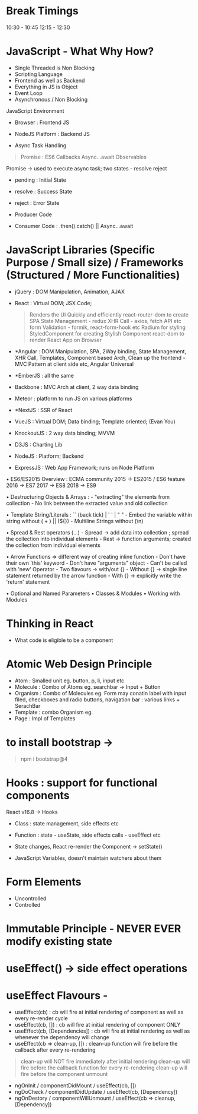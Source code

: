 # Break Timings
10:30 - 10:45 
12:15 - 12:30



# JavaScript - What Why How?
- Single Threaded is Non Blocking
- Scripting Language
- Frontend as well as Backend
- Everything in JS is Object
- Event Loop
- Asynchronous / Non Blocking 



JavaScript Environment
- Browser : Frontend JS
- NodeJS Platform : Backend JS


- Async Task Handling
> Promise : ES6
> Callbacks
> Async...await
> Observables

Promise -> used to execute async task; two states - resolve reject
- pending : Initial State
- resolve : Success State
- reject : Error State

- Producer Code
- Consumer Code : .then().catch() || Async...await



# JavaScript Libraries (Specific Purpose / Small size) / Frameworks (Structured / More Functionalities)
- jQuery : DOM Manipulation, Animation, AJAX
- React : Virtual DOM; JSX Code; 
    > Renders the UI Quickly and efficiently
    > react-router-dom to create SPA
    > State Management - redux
    > XHR Call - axios, fetch API etc
    > form Validation - formik, react-form-hook etc
    > Radium for styling
    > StyledComponent for creating Stylish Component
    > react-dom to render React App on Browser

- *Angular : DOM Manipulation, SPA, 2Way binding, State Management, XHR Call, Templates, Component based Arch, Clean up the frontend - MVC Pattern at client side etc, Angular Universal
- *EmberJS : all the same 
- Backbone : MVC Arch at client, 2 way data binding
- Meteor : platform to run JS on various platforms
- *NextJS : SSR of React
- VueJS : Virtual DOM; Data binding; Template oriented; (Evan You)
- KnockoutJS : 2 way data binding; MVVM
- D3JS : Charting Lib

- NodeJS : Platform; Backend
- ExpressJS : Web App Framework; runs on Node Platform



•	ES6/ES2015 Overview : ECMA community
    2015 -> ES2015 / ES6 feature
    2016 -> ES7
    2017 -> ES8
    2018 -> ES9


•	Destructuring Objects & Arrays : 
    - "extracting" the elements from collection
    - No link between the extracted value and old collection

•	Template String/Literals : `` (back tick) | ' ' | " "
    - Embed the variable within string without ( + ) || (${})
    - Multiline Strings without (\n)


•	Spread & Rest operators (...)
    - Spread -> add data into collection ; spread the collection into individual elements
    - Rest -> function arguments; created the collection from individual elements


•	Arrow Functions => different way of creating inline function
    - Don't have their own 'this' keyword 
    - Don't have "arguments" object
    - Can't be called with 'new' Operator
    - Two flavours -> with/out {}
    - Without {} -> single line statement returned by the arrow function
    - With {} -> explicitly write the 'return' statement





•	Optional and Named Parameters
•	Classes & Modules
•	Working with Modules


# Thinking in React
- What code is eligible to be a component

# Atomic Web Design Principle
- Atom : Smalled unit eg. button, p, li, input etc
- Molecule : Combo of Atoms eg. searchbar -> Input + Button
- Organism : Combo of Molecules eg. Form may conatin label with input filed, checkboxes and radio buttons, navigation bar : various links + SerachBar
- Template : combo Organism eg. 
- Page : Impl of Templates


# to install bootstrap -> 
> npm i bootstrap@4


# Hooks : support for functional components

React v16.8 -> Hooks

- Class : state management, side effects etc

- Function : state - useState, side effects calls  - useEffect etc


- State changes, React re-render the Component -> setState()
- JavaScript Variables, doesn't maintain watchers about them


# Form Elements
- Uncontrolled
- Controlled

# Immutable Principle - NEVER EVER modify existing state


# useEffect() -> side effect operations
# useEffect Flavours -
- useEffect(cb) : cb will fire at initial rendering of component as well as every re-render cycle
- useEffect(cb, []) : cb will fire at initial rendering of component ONLY
- useEffect(cb, [Dependencies]) : cb will fire at initial rendering as well as whenever the dependency will change
- useEffect(cb => clean-up, []) : clean-up function will fire before the callback after every re-rendering
> clean-up will NOT fire immediately after initial rendering
> clean-up will fire before the callback function for every re-rendering
> clean-up will fire before the component unmount


- ngOnInit / componentDidMount / useEffect(cb, [])
- ngDoCheck / componentDidUpdate / useEffect(cb, [Dependency])
- ngOnDestory / componentWillUnmount / useEffect(cb => cleanup, [Dependency])